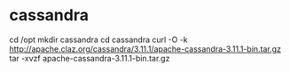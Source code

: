 # cassandra

cd /opt
mkdir cassandra
cd cassandra
curl -O -k http://apache.claz.org/cassandra/3.11.1/apache-cassandra-3.11.1-bin.tar.gz 
tar -xvzf apache-cassandra-3.11.1-bin.tar.gz
